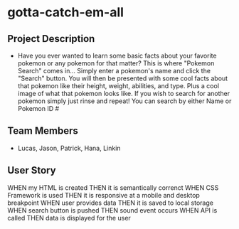# gotta-catch-em-all

## Project Description
- Have you ever wanted to learn some basic facts about your favorite pokemon or any pokemon for that matter? This is where "Pokemon Search" comes in... Simply enter a pokemon's name and click the "Search" button. You will then be presented with some cool facts about that pokemon like their height, weight, abilities, and type. Plus a cool image of what that pokemon looks like. If you wish to search for another pokemon simply just rinse and repeat! You can search by either Name or Pokemon ID #

## Team Members
- Lucas, Jason, Patrick, Hana, Linkin

## User Story
WHEN my HTML is created
THEN it is semantically correnct
WHEN CSS  Framework is used
THEN it is responsive at a mobile and desktop breakpoint
WHEN user provides data
THEN it is saved to local storage
WHEN search button is pushed
THEN sound event occurs
WHEN API is called
THEN data is displayed for the user



<!-- TODO 
** add screenshot of working site **

https://github.com/LinkinHuber/gotta-catch-em-all

** add link to active site **
-->

